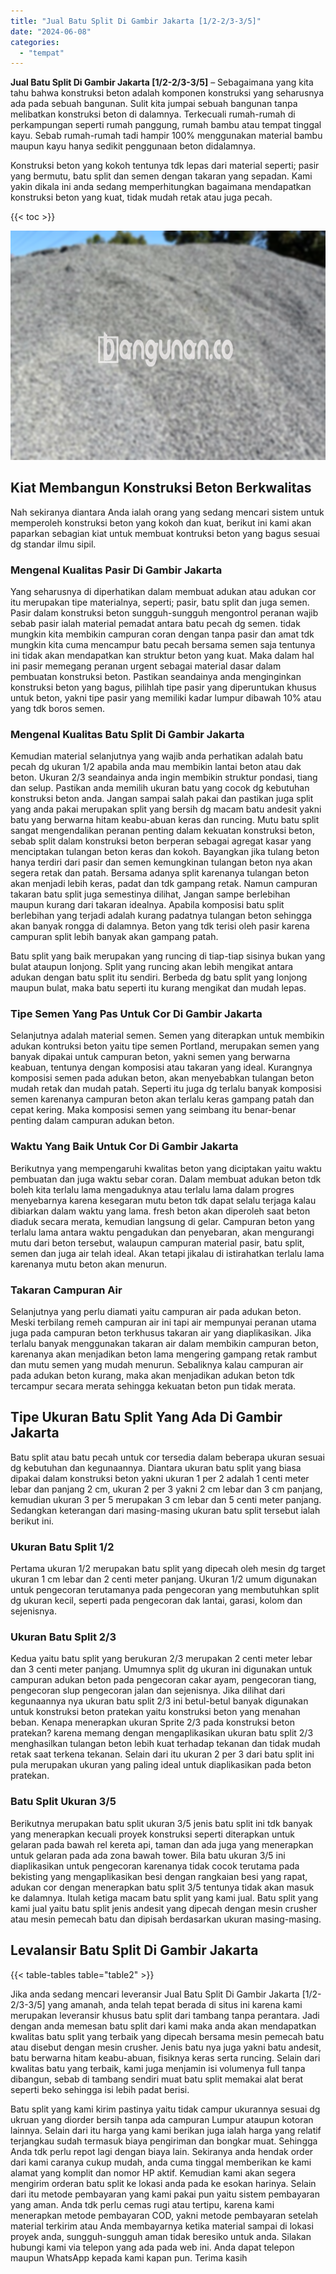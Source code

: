 ```yaml
---
title: "Jual Batu Split Di Gambir Jakarta [1/2-2/3-3/5]"
date: "2024-06-08"
categories: 
  - "tempat"
---
```


**Jual Batu Split Di Gambir Jakarta \[1/2-2/3-3/5\]** – Sebagaimana yang kita tahu bahwa konstruksi beton adalah komponen konstruksi yang seharusnya ada pada sebuah bangunan. Sulit kita jumpai sebuah bangunan tanpa melibatkan konstruksi beton di dalamnya. Terkecuali rumah-rumah di perkampungan seperti rumah panggung, rumah bambu atau tempat tinggal kayu. Sebab rumah-rumah tadi hampir 100% menggunakan material bambu maupun kayu hanya sedikit penggunaan beton didalamnya.

Konstruksi beton yang kokoh tentunya tdk lepas dari material seperti; pasir yang bermutu, batu split dan semen dengan takaran yang sepadan. Kami yakin dikala ini anda sedang memperhitungkan bagaimana mendapatkan konstruksi beton yang kuat, tidak mudah retak atau juga pecah.

{{< toc >}}

![Jual Batu Split Di Gambir Jakarta [1/2-2/3-3/5]](/images/jual-batu-split-14.png)

## Kiat Membangun Konstruksi Beton Berkwalitas

Nah sekiranya diantara Anda ialah orang yang sedang mencari sistem untuk memperoleh konstruksi beton yang kokoh dan kuat, berikut ini kami akan paparkan sebagian kiat untuk membuat kontruksi beton yang bagus sesuai dg standar ilmu sipil.

### Mengenal Kualitas Pasir Di Gambir Jakarta

Yang seharusnya di diperhatikan dalam membuat adukan atau adukan cor itu merupakan tipe materialnya, seperti; pasir, batu split dan juga semen. Pasir dalam konstruksi beton sungguh-sungguh mengontrol peranan wajib sebab pasir ialah material pemadat antara batu pecah dg semen. tidak mungkin kita membikin campuran coran dengan tanpa pasir dan amat tdk mungkin kita cuma mencampur batu pecah bersama semen saja tentunya ini tidak akan mendapatkan kan struktur beton yang kuat. Maka dalam hal ini pasir memegang peranan urgent sebagai material dasar dalam pembuatan konstruksi beton. Pastikan seandainya anda menginginkan konstruksi beton yang bagus, pilihlah tipe pasir yang diperuntukan khusus untuk beton, yakni tipe pasir yang memiliki kadar lumpur dibawah 10% atau yang tdk boros semen.

### Mengenal Kualitas Batu Split Di Gambir Jakarta

Kemudian material selanjutnya yang wajib anda perhatikan adalah batu pecah dg ukuran 1/2 apabila anda mau membikin lantai beton atau dak beton. Ukuran 2/3 seandainya anda ingin membikin struktur pondasi, tiang dan selup. Pastikan anda memilih ukuran batu yang cocok dg kebutuhan konstruksi beton anda. Jangan sampai salah pakai dan pastikan juga split yang anda pakai merupakan split yang bersih dg macam batu andesit yakni batu yang berwarna hitam keabu-abuan keras dan runcing. Mutu batu split sangat mengendalikan peranan penting dalam kekuatan konstruksi beton, sebab split dalam konstruksi beton berperan sebagai agregat kasar yang menciptakan tulangan beton keras dan kokoh. Bayangkan jika tulang beton hanya terdiri dari pasir dan semen kemungkinan tulangan beton nya akan segera retak dan patah. Bersama adanya split karenanya tulangan beton akan menjadi lebih keras, padat dan tdk gampang retak. Namun campuran takaran batu split juga semestinya dilihat, Jangan sampe berlebihan maupun kurang dari takaran idealnya. Apabila komposisi batu split berlebihan yang terjadi adalah kurang padatnya tulangan beton sehingga akan banyak rongga di dalamnya. Beton yang tdk terisi oleh pasir karena campuran split lebih banyak akan gampang patah.

Batu split yang baik merupakan yang runcing di tiap-tiap sisinya bukan yang bulat ataupun lonjong. Split yang runcing akan lebih mengikat antara adukan dengan batu split itu sendiri. Berbeda dg batu split yang lonjong maupun bulat, maka batu seperti itu kurang mengikat dan mudah lepas.

### Tipe Semen Yang Pas Untuk Cor Di Gambir Jakarta

Selanjutnya adalah material semen. Semen yang diterapkan untuk membikin adukan kontruksi beton yaitu tipe semen Portland, merupakan semen yang banyak dipakai untuk campuran beton, yakni semen yang berwarna keabuan, tentunya dengan komposisi atau takaran yang ideal. Kurangnya komposisi semen pada adukan beton, akan menyebabkan tulangan beton mudah retak dan mudah patah. Seperti itu juga dg terlalu banyak komposisi semen karenanya campuran beton akan terlalu keras gampang patah dan cepat kering. Maka komposisi semen yang seimbang itu benar-benar penting dalam campuran adukan beton.

### Waktu Yang Baik Untuk Cor Di Gambir Jakarta

Berikutnya yang mempengaruhi kwalitas beton yang diciptakan yaitu waktu pembuatan dan juga waktu sebar coran. Dalam membuat adukan beton tdk boleh kita terlalu lama mengaduknya atau terlalu lama dalam progres menyebarnya karena kesegaran mutu beton tdk dapat selalu terjaga kalau dibiarkan dalam waktu yang lama. fresh beton akan diperoleh saat beton diaduk secara merata, kemudian langsung di gelar. Campuran beton yang terlalu lama antara waktu pengadukan dan penyebaran, akan mengurangi mutu dari beton tersebut, walaupun campuran material pasir, batu split, semen dan juga air telah ideal. Akan tetapi jikalau di istirahatkan terlalu lama karenanya mutu beton akan menurun.

### Takaran Campuran Air

Selanjutnya yang perlu diamati yaitu campuran air pada adukan beton. Meski terbilang remeh campuran air ini tapi air mempunyai peranan utama juga pada campuran beton terkhusus takaran air yang diaplikasikan. Jika terlalu banyak menggunakan takaran air dalam membikin campuran beton, karenanya akan menjadikan beton lama mengering gampang retak rambut dan mutu semen yang mudah menurun. Sebaliknya kalau campuran air pada adukan beton kurang, maka akan menjadikan adukan beton tdk tercampur secara merata sehingga kekuatan beton pun tidak merata.

## Tipe Ukuran Batu Split Yang Ada Di Gambir Jakarta

Batu split atau batu pecah untuk cor tersedia dalam beberapa ukuran sesuai dg kebutuhan dan kegunaannya. Diantara ukuran batu split yang biasa dipakai dalam konstruksi beton yakni ukuran 1 per 2 adalah 1 centi meter lebar dan panjang 2 cm, ukuran 2 per 3 yakni 2 cm lebar dan 3 cm panjang, kemudian ukuran 3 per 5 merupakan 3 cm lebar dan 5 centi meter panjang. Sedangkan keterangan dari masing-masing ukuran batu split tersebut ialah berikut ini.

### Ukuran Batu Split 1/2

Pertama ukuran 1/2 merupakan batu split yang dipecah oleh mesin dg target ukuran 1 cm lebar dan 2 centi meter panjang. Ukuran 1/2 umum digunakan untuk pengecoran terutamanya pada pengecoran yang membutuhkan split dg ukuran kecil, seperti pada pengecoran dak lantai, garasi, kolom dan sejenisnya.

### Ukuran Batu Split 2/3

Kedua yaitu batu split yang berukuran 2/3 merupakan 2 centi meter lebar dan 3 centi meter panjang. Umumnya split dg ukuran ini digunakan untuk campuran adukan beton pada pengecoran cakar ayam, pengecoran tiang, pengecoran slup pengecoran jalan dan sejenisnya. Jika dilihat dari kegunaannya nya ukuran batu split 2/3 ini betul-betul banyak digunakan untuk konstruksi beton pratekan yaitu konstruksi beton yang menahan beban. Kenapa menerapkan ukuran Sprite 2/3 pada konstruksi beton pratekan? karena memang dengan mengaplikasikan ukuran batu split 2/3 menghasilkan tulangan beton lebih kuat terhadap tekanan dan tidak mudah retak saat terkena tekanan. Selain dari itu ukuran 2 per 3 dari batu split ini pula merupakan ukuran yang paling ideal untuk diaplikasikan pada beton pratekan.

### Batu Split Ukuran 3/5

Berikutnya merupakan batu split ukuran 3/5 jenis batu split ini tdk banyak yang menerapkan kecuali proyek konstruksi seperti diterapkan untuk gelaran pada bawah rel kereta api, taman dan ada juga yang menerapkan untuk gelaran pada ada zona bawah tower. Bila batu ukuran 3/5 ini diaplikasikan untuk pengecoran karenanya tidak cocok terutama pada bekisting yang mengaplikasikan besi dengan rangkaian besi yang rapat, adukan cor dengan menerapkan batu split 3/5 tentunya tidak akan masuk ke dalamnya. Itulah ketiga macam batu split yang kami jual. Batu split yang kami jual yaitu batu split jenis andesit yang dipecah dengan mesin crusher atau mesin pemecah batu dan dipisah berdasarkan ukuran masing-masing.

## Levalansir Batu Split Di Gambir Jakarta

{{< table-tables table="table2" >}}

Jika anda sedang mencari leveransir Jual Batu Split Di Gambir Jakarta \[1/2-2/3-3/5\] yang amanah, anda telah tepat berada di situs ini karena kami merupakan leveransir khusus batu split dari tambang tanpa perantara. Jadi dengan anda memesan batu split dari kami maka anda akan mendapatkan kwalitas batu split yang terbaik yang dipecah bersama mesin pemecah batu atau disebut dengan mesin crusher. Jenis batu nya juga yakni batu andesit, batu berwarna hitam keabu-abuan, fisiknya keras serta runcing. Selain dari kwalitas batu yang terbaik, kami juga menjamin isi volumenya full tanpa dibangun, sebab di tambang sendiri muat batu split memakai alat berat seperti beko sehingga isi lebih padat berisi.

Batu split yang kami kirim pastinya yaitu tidak campur ukurannya sesuai dg ukruan yang diorder bersih tanpa ada campuran Lumpur ataupun kotoran lainnya. Selain dari itu harga yang kami berikan juga ialah harga yang relatif terjangkau sudah termasuk biaya pengiriman dan bongkar muat. Sehingga Anda tdk perlu repot lagi dengan biaya lain. Sekiranya anda hendak order dari kami caranya cukup mudah, anda cuma tinggal memberikan ke kami alamat yang komplit dan nomor HP aktif. Kemudian kami akan segera mengirim orderan batu split ke lokasi anda pada ke esokan harinya. Selain dari itu metode pembayaran yang kami pakai pun yaitu sistem pembayaran yang aman. Anda tdk perlu cemas rugi atau tertipu, karena kami menerapkan metode pembayaran COD, yakni metode pembayaran setelah material terkirim atau Anda membayarnya ketika material sampai di lokasi proyek anda, sungguh-sungguh aman tidak beresiko untuk anda. Silakan hubungi kami via telepon yang ada pada web ini. Anda dapat telepon maupun WhatsApp kepada kami kapan pun. Terima kasih
